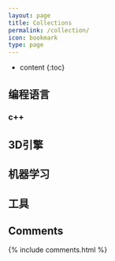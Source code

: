 ```yaml
---
layout: page
title: Collections
permalink: /collection/
icon: bookmark
type: page
---
```


* content
{:toc}




## 编程语言

### c++


## 3D引擎

## 机器学习

## 工具

## Comments

{% include comments.html %}
